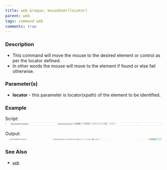 ```yaml
---
title: web &raquo; mouseOver(locator)
parent: web
tags: command web
comments: true
---
```


### Description

- This command will move the mouse to the desired element or control as per the locator defined.
- In other words the mouse will move to the element if found or else fail otherwise.

### Parameter(s)

- **locator** - this parameter is locator(xpath) of the element to be identified.

### Example

Script:<br/>
![](image/mouseOver_01.png)

Output:<br/>
![](image/mouseOver_02.png)

### See Also

- [`web`](index)